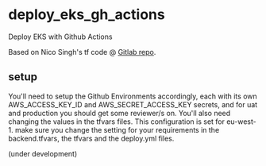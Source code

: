 # deploy_eks_gh_actions
Deploy EKS with Github Actions

Based on Nico Singh's tf code @ [Gitlab repo](https://gitlab.com/nicosingh/medium-deploy-eks-cluster-using-terraform).

## setup
You'll need to setup the Github Environments accordingly, each with its own AWS_ACCESS_KEY_ID and AWS_SECRET_ACCESS_KEY secrets, and for uat and production you should get some reviewer/s on. You'll also need changing the values in the tfvars files. This configuration is set for eu-west-1. make sure you change the setting for your requirements in the backend.tfvars, the tfvars and the deploy.yml files.


(under development)
